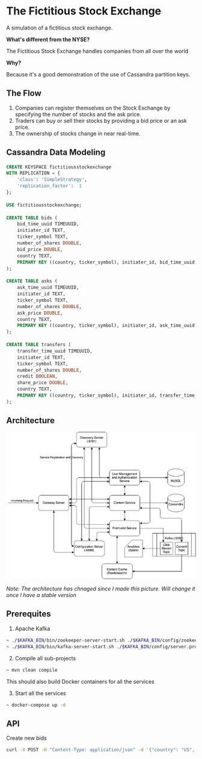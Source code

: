 # The Fictitious Stock Exchange

A simulation of a fictitious stock exchange.

**What's different from the NYSE?**

The Fictitious Stock Exchange handles companies from all over the world

**Why?**

Because it's a good demonstration of the use of Cassandra partition keys.

## The Flow

1. Companies can register themselves on the Stock Exchange by specifying the
   number of stocks and the ask price.
2. Traders can buy or sell their stocks by providing a bid price or an ask price.
3. The ownership of stocks change in near real-time.

## Cassandra Data Modeling

```sql
CREATE KEYSPACE fictitiousstockexchange
WITH REPLICATION = {
    'class': 'SimpleStrategy',
    'replication_factor':  1
};

USE fictitiousstockexchange;

CREATE TABLE bids (
    bid_time_uuid TIMEUUID,
    initiater_id TEXT,
    ticker_symbol TEXT,
    number_of_shares DOUBLE,
    bid_price DOUBLE,
    country TEXT,
    PRIMARY KEY ((country, ticker_symbol), initiater_id, bid_time_uuid)
);

CREATE TABLE asks (
    ask_time_uuid TIMEUUID,
    initiater_id TEXT,
    ticker_symbol TEXT,
    number_of_shares DOUBLE,
    ask_price DOUBLE,
    country TEXT,
    PRIMARY KEY ((country, ticker_symbol), initiater_id, ask_time_uuid)
);

CREATE TABLE transfers (
    transfer_time_uuid TIMEUUID,
    initiater_id TEXT,
    ticker_symbol TEXT,
    number_of_shares DOUBLE,
    credit BOOLEAN,
    share_price DOUBLE,
    country TEXT,
    PRIMARY KEY ((country, ticker_symbol), initiater_id, transfer_time_uuid)
);
```

## Architecture

![architecture](assets/architecture.png)

*Note: The architecture has chnaged since I made this picture. Will change it once I have a stable version*

## Prerequites

1. Apache Kafka

```sh
~ ./$KAFKA_BIN/bin/zookeeper-server-start.sh ./$KAFKA_BIN/config/zookeeper.properties
~ ./$KAFKA_BIN/bin/kafka-server-start.sh ./$KAFKA_BIN/config/server.properties
```

2. Compile all sub-projects

```sh
~ mvn clean compile
```

This should also build Docker containers for all the services

3. Start all the services

```sh
~ docker-compose up -d
```

## API

Create new bids

```sh
curl -X POST -H "Content-Type: application/json" -d '{"country": "US", "tickerSymbol": "AAPL", "initiaterId": "AAPL", "numberOfShares": 1000, "bidPrice": 40}' localhost:8002/bids
```
